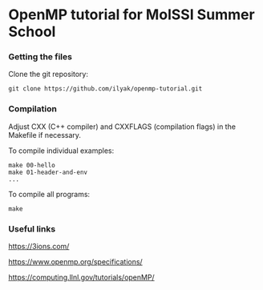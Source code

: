# OpenMP tutorial for MolSSI Summer School

### Getting the files

Clone the git repository:

	git clone https://github.com/ilyak/openmp-tutorial.git

### Compilation

Adjust CXX (C++ compiler) and CXXFLAGS (compilation flags) in the Makefile if
necessary.

To compile individual examples:

	make 00-hello
	make 01-header-and-env
	...

To compile all programs:

	make

### Useful links

https://3ions.com/

https://www.openmp.org/specifications/

https://computing.llnl.gov/tutorials/openMP/
